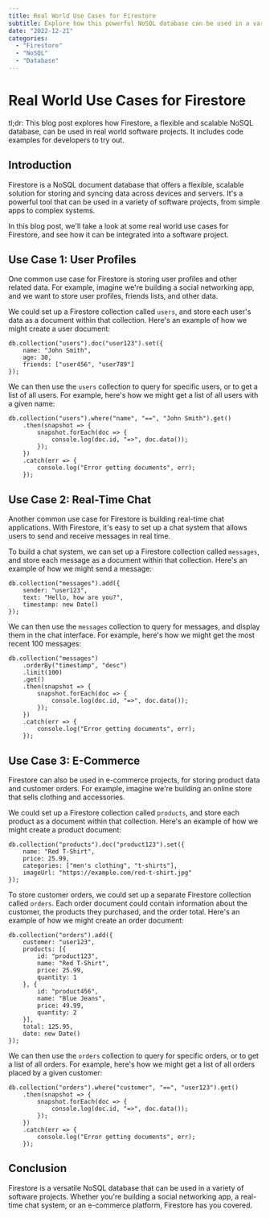 ```yaml
---
title: Real World Use Cases for Firestore
subtitle: Explore how this powerful NoSQL database can be used in a variety of software projects
date: "2022-12-21"
categories: 
  - "Firestore"
  - "NoSQL"
  - "Database"
---
```


# Real World Use Cases for Firestore

tl;dr: This blog post explores how Firestore, a flexible and scalable NoSQL database, can be used in real world software projects. It includes code examples for developers to try out.

## Introduction

Firestore is a NoSQL document database that offers a flexible, scalable solution for storing and syncing data across devices and servers. It's a powerful tool that can be used in a variety of software projects, from simple apps to complex systems.

In this blog post, we'll take a look at some real world use cases for Firestore, and see how it can be integrated into a software project.

## Use Case 1: User Profiles

One common use case for Firestore is storing user profiles and other related data. For example, imagine we're building a social networking app, and we want to store user profiles, friends lists, and other data.

We could set up a Firestore collection called `users`, and store each user's data as a document within that collection. Here's an example of how we might create a user document:

```
db.collection("users").doc("user123").set({
    name: "John Smith",
    age: 30,
    friends: ["user456", "user789"]
});
```

We can then use the `users` collection to query for specific users, or to get a list of all users. For example, here's how we might get a list of all users with a given name:

```
db.collection("users").where("name", "==", "John Smith").get()
    .then(snapshot => {
        snapshot.forEach(doc => {
            console.log(doc.id, "=>", doc.data());
        });
    })
    .catch(err => {
        console.log("Error getting documents", err);
    });
```

## Use Case 2: Real-Time Chat

Another common use case for Firestore is building real-time chat applications. With Firestore, it's easy to set up a chat system that allows users to send and receive messages in real time.

To build a chat system, we can set up a Firestore collection called `messages`, and store each message as a document within that collection. Here's an example of how we might send a message:

```
db.collection("messages").add({
    sender: "user123",
    text: "Hello, how are you?",
    timestamp: new Date()
});
```

We can then use the `messages` collection to query for messages, and display them in the chat interface. For example, here's how we might get the most recent 100 messages:

```
db.collection("messages")
    .orderBy("timestamp", "desc")
    .limit(100)
    .get()
    .then(snapshot => {
        snapshot.forEach(doc => {
            console.log(doc.id, "=>", doc.data());
        });
    })
    .catch(err => {
        console.log("Error getting documents", err);
    });
```

## Use Case 3: E-Commerce

Firestore can also be used in e-commerce projects, for storing product data and customer orders. For example, imagine we're building an online store that sells clothing and accessories.

We could set up a Firestore collection called `products`, and store each product as a document within that collection. Here's an example of how we might create a product document:

```
db.collection("products").doc("product123").set({
    name: "Red T-Shirt",
    price: 25.99,
    categories: ["men's clothing", "t-shirts"],
    imageUrl: "https://example.com/red-t-shirt.jpg"
});
```

To store customer orders, we could set up a separate Firestore collection called `orders`. Each order document could contain information about the customer, the products they purchased, and the order total. Here's an example of how we might create an order document:

```
db.collection("orders").add({
    customer: "user123",
    products: [{
        id: "product123",
        name: "Red T-Shirt",
        price: 25.99,
        quantity: 1
    }, {
        id: "product456",
        name: "Blue Jeans",
        price: 49.99,
        quantity: 2
    }],
    total: 125.95,
    date: new Date()
});
```

We can then use the `orders` collection to query for specific orders, or to get a list of all orders. For example, here's how we might get a list of all orders placed by a given customer:

```
db.collection("orders").where("customer", "==", "user123").get()
    .then(snapshot => {
        snapshot.forEach(doc => {
            console.log(doc.id, "=>", doc.data());
        });
    })
    .catch(err => {
        console.log("Error getting documents", err);
    });
```

## Conclusion

Firestore is a versatile NoSQL database that can be used in a variety of software projects. Whether you're building a social networking app, a real-time chat system, or an e-commerce platform, Firestore has you covered.